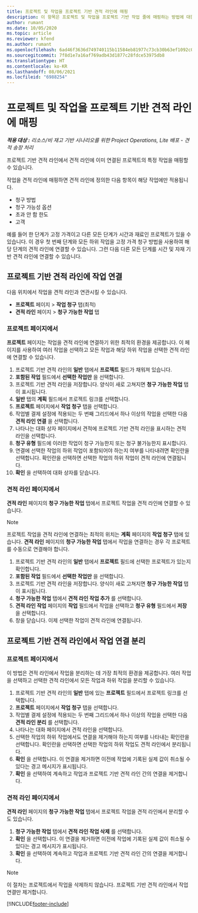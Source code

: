 ```yaml
---
title: 프로젝트 및 작업을 프로젝트 기반 견적 라인에 매핑
description: 이 항목은 프로젝트 및 작업을 프로젝트 기반 작업 줄에 매핑하는 방법에 대한 정보를 제공합니다.
author: rumant
ms.date: 10/05/2020
ms.topic: article
ms.reviewer: kfend
ms.author: rumant
ms.openlocfilehash: 6ad46f3636d749740115b11584eb81977c73cb30b63ef1092c0c2aac97cbc647
ms.sourcegitcommit: 7f8d1e7a16af769adb43d1877c28fdce53975db8
ms.translationtype: HT
ms.contentlocale: ko-KR
ms.lasthandoff: 08/06/2021
ms.locfileid: "6988254"
---
```

# <a name="map-projects-and-tasks-to-a-project-based-quote-line"></a>프로젝트 및 작업을 프로젝트 기반 견적 라인에 매핑

_**적용 대상 :** 리소스/비 재고 기반 시나리오를 위한 Project Operations, Lite 배포 - 견적 송장 처리_

프로젝트 기반 견적 라인에서 견적 라인에 이미 연결된 프로젝트의 특정 작업을 매핑할 수 있습니다.

작업을 견적 라인에 매핑하면 견적 라인에 정의한 다음 항목이 해당 작업에만 적용됩니다.

- 청구 방법
- 청구 가능성 옵션
- 초과 안 함 한도
- 고객

예를 들어 한 단계가 고정 가격이고 다른 모든 단계가 시간과 재료인 프로젝트가 있을 수 있습니다. 이 경우 첫 번째 단계와 모든 하위 작업을 고정 가격 청구 방법을 사용하여 해당 단계의 견적 라인에 연결할 수 있습니다. 그런 다음 다른 모든 단계를 시간 및 자재 기반 견적 라인에 연결할 수 있습니다.

## <a name="associate-tasks-to-project-based-quote-lines"></a>프로젝트 기반 견적 라인에 작업 연결

다음 위치에서 작업을 견적 라인과 연관시킬 수 있습니다.

- **프로젝트** 페이지 > **작업 청구** 탭(최적)
- **견적 라인** 페이지 > **청구 가능한 작업** 탭 

### <a name="from-the-project-page"></a>프로젝트 페이지에서

**프로젝트** 페이지는 작업을 견적 라인에 연결하기 위한 최적의 환경을 제공합니다. 이 페이지를 사용하여 여러 작업을 선택하고 모든 작업과 해당 하위 작업을 선택한 견적 라인에 연결할 수 있습니다.

1. 프로젝트 기반 견적 라인의 **일반** 탭에서 **프로젝트** 필드가 채워져 있습니다.
2. **포함된 작업** 필드에서 **선택한 작업만** 을 선택합니다.
3. 프로젝트 기반 견적 라인을 저장합니다. 양식이 새로 고쳐지면 **청구 가능한 작업** 탭이 표시됩니다.
4. **일반** 탭의 **계획** 필드에서 프로젝트 링크를 선택합니다.
5. **프로젝트** 페이지에서 **작업 청구** 탭을 선택합니다.
6. 작업별 결제 설정에 적용되는 두 번째 그리드에서 하나 이상의 작업을 선택한 다음 **견적 라인 연결** 을 선택합니다.
7. 나타나는 대화 상자 페이지에서 견적에 프로젝트 기반 견적 라인을 표시하는 견적 라인을 선택합니다.
8. **청구 유형** 필드에 이러한 작업이 청구 가능한지 또는 청구 불가능한지 표시합니다.
9. 연결에 선택한 작업의 하위 작업이 포함되어야 하는지 여부를 나타내려면 확인란을 선택합니다. 확인란을 선택하면 선택한 작업의 하위 작업이 견적 라인에 연결됩니다.
10. **확인** 을 선택하여 대화 상자를 닫습니다.

### <a name="from-the-quote-line-page"></a>견적 라인 페이지에서

**견적 라인** 페이지의 **청구 가능한 작업** 탭에서 프로젝트 작업을 견적 라인에 연결할 수 있습니다.

>[!NOTE]
>프로젝트 작업을 견적 라인에 연결하는 최적의 위치는 **계획** 페이지의 **작업 청구** 탭에 있습니다. **견적 라인** 페이지의 **청구 가능한 작업** 탭에서 작업을 연결하는 경우 각 프로젝트를 수동으로 연결해야 합니다.

1. 프로젝트 기반 견적 라인의 **일반** 탭에서 **프로젝트** 필드에 선택한 프로젝트가 있는지 확인합니다.
2. **포함된 작업** 필드에서 **선택한 작업만** 을 선택합니다.
3. 프로젝트 기반 견적 라인을 저장합니다. 양식이 새로 고쳐지면 **청구 가능한 작업** 탭이 표시됩니다.
4. **청구 가능한 작업** 탭에서 **견적 라인 작업 추가** 를 선택합니다.
5. **견적 라인 작업** 페이지의 **작업** 필드에서 작업을 선택하고 **청구 유형** 필드에서 **저장** 을 선택합니다. 
6. 창을 닫습니다. 이제 선택한 작업이 견적 라인에 연결됩니다.

## <a name="disassociate-tasks-from-projectbased-quote-lines"></a>프로젝트 기반 견적 라인에서 작업 연결 분리

### <a name="from-the-project-page"></a>프로젝트 페이지에서

이 방법은 견적 라인에서 작업을 분리하는 데 가장 최적의 환경을 제공합니다. 여러 작업을 선택하고 선택한 견적 라인에서 모든 작업과 하위 작업을 분리할 수 있습니다.

1. 프로젝트 기반 견적 라인의 **일반** 탭에 있는 **프로젝트** 필드에서 프로젝트 링크를 선택합니다.
2. **프로젝트** 페이지에서 **작업 청구** 탭을 선택합니다.
3. 작업별 결제 설정에 적용되는 두 번째 그리드에서 하나 이상의 작업을 선택한 다음 **견적 라인 분리** 를 선택합니다.
4. 나타나는 대화 페이지에서 견적 라인을 선택합니다.
5. 선택한 작업의 하위 작업에서도 연결을 제거해야 하는지 여부를 나타내는 확인란을 선택합니다. 확인란을 선택하면 선택한 작업의 하위 작업도 견적 라인에서 분리됩니다.
6. **확인** 을 선택합니다. 이 연결을 제거하면 이전에 작업에 기록된 실제 값이 취소될 수 있다는 경고 메시지가 표시됩니다. 
7. **확인** 을 선택하여 계속하고 작업과 프로젝트 기반 견적 라인 간의 연결을 제거합니다.

### <a name="from-the-quote-line-page"></a>견적 라인 페이지에서

**견적 라인** 페이지의 **청구 가능한 작업** 탭에서 프로젝트 작업을 견적 라인에서 분리할 수도 있습니다.

1. **청구 가능한 작업** 탭에서 **견적 라인 작업 삭제** 를 선택합니다.
2. **확인** 을 선택합니다. 이 연결을 제거하면 이전에 작업에 기록된 실제 값이 취소될 수 있다는 경고 메시지가 표시됩니다. 
3. **확인** 을 선택하여 계속하고 작업과 프로젝트 기반 견적 라인 간의 연결을 제거합니다.

>[!NOTE]
> 이 절차는 프로젝트에서 작업을 삭제하지 않습니다. 프로젝트 기반 견적 라인에서 작업 연결만 제거합니다.


[!INCLUDE[footer-include](../../includes/footer-banner.md)]